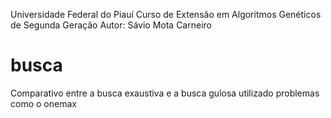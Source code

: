 Universidade Federal do Piauí
Curso de Extensão em Algoritmos Genéticos de Segunda Geração
Autor: Sávio Mota Carneiro

# busca
Comparativo entre a busca exaustiva e a busca gulosa utilizado problemas como o onemax

